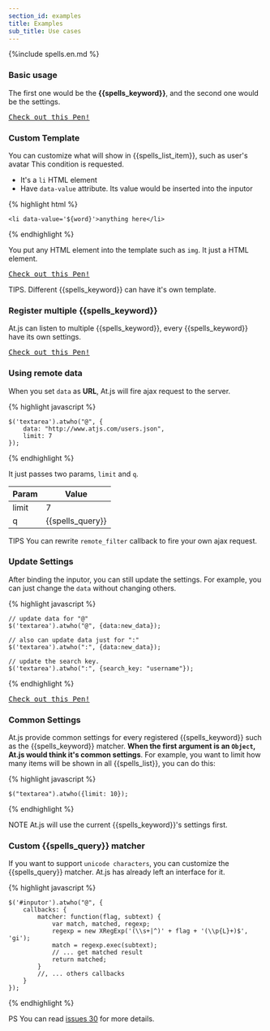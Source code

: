 ```yaml
---
section_id: examples
title: Examples
sub_title: Use cases
---
```

{%include spells.en.md %}


### Basic usage

The first one would be the **{{spells_keyword}}**, and the second one would be the settings.

<pre class="codepen" data-height="300" data-type="result" data-href="Lzfkb" data-user="ichord" data-safe="true"><code></code><a href="http://codepen.io/ichord/pen/Lzfkb">Check out this Pen!</a></pre>


### Custom Template

You can customize what will show in {{spells_list_item}}, such as user's avatar
This condition is requested.

* It's a `li` HTML element
* Have `data-value` attribute. Its value would be inserted into the inputor

{% highlight html %}

    <li data-value='${word}'>anything here</li>

{% endhighlight %}

You put any HTML element into the template such as `img`. It just a HTML element.

<pre class="codepen" data-height="300" data-type="result" data-href="wIvHJ" data-user="ichord" data-safe="true"><code></code><a href="http://codepen.io/ichord/pen/wIvHJ">Check out this Pen!</a></pre>

<span class="label label-info">TIPS.</span> Different {{spells_keyword}} can have it's own template.


### Register multiple {{spells_keyword}}

At.js can listen to multiple {{spells_keyword}}, every {{spells_keyword}} have its own settings.

<pre class="codepen" data-height="300" data-type="result" data-href="DrLcx" data-user="ichord" data-safe="true"><code></code><a href="http://codepen.io/ichord/pen/DrLcx">Check out this Pen!</a></pre>


### Using remote data

When you set `data` as **URL**, At.js will fire ajax request to the server.

{% highlight javascript %}

    $('textarea').atwho("@", {
        data: "http://www.atjs.com/users.json",
        limit: 7
    });

{% endhighlight %}

It just passes two params, `limit` and `q`.

<table class="table table-bordered table-striped" style="width: auto;">
    <thead>
        <tr>
            <th>Param</th>
            <th>Value</th>
        </tr>
    </thead>
    <tbody>
        <tr>
            <td>limit</td>
            <td>7</td>
        </tr>
        <tr>
            <td>q</td>
            <td>{{spells_query}}</td>
        </tr>
    </tbody>
</table>

<span class="label label-info">TIPS</span> You can rewrite `remote_filter` callback to fire your own ajax request.




### Update Settings

After binding the inputor, you can still update the settings. For example, you can just change the `data` without changing others.

{% highlight javascript %}

    // update data for "@"
    $('textarea').atwho("@", {data:new_data});

    // also can update data just for ":"
    $('textarea').atwho(":", {data:new_data});

    // update the search key.
    $('textarea').atwho(":", {search_key: "username"});

{% endhighlight %}

<pre class="codepen" data-height="300" data-type="result" data-href="BIijm" data-user="ichord" data-safe="true"><code></code><a href="http://codepen.io/ichord/pen/BIijm">Check out this Pen!</a></pre>

### Common Settings

At.js provide common settings for every registered {{spells_keyword}} such as the {{spells_keyword}} matcher.
**When the first argument is an `Object`, At.js would think it's common settings**.
For example, you want to limit how many items will be shown in all {{spells_list}}, you can do this:

{% highlight javascript %}

    $("textarea").atwho({limit: 10});

{% endhighlight %}

<span class="label label-warning">NOTE</span> At.js will use the current {{spells_keyword}}'s settings first.


### Custom {{spells_query}} matcher

If you want to support `unicode characters`, you can customize the {{spells_query}} matcher.
At.js has already left an interface for it.

{% highlight javascript %}

    $('#inputor').atwho("@", {
        callbacks: {
            matcher: function(flag, subtext) {
                var match, matched, regexp;
                regexp = new XRegExp('(\\s+|^)' + flag + '(\\p{L}+)$', 'gi');
                match = regexp.exec(subtext);
                // ... get matched result
                return matched;
            }
            //, ... others callbacks
        }
    });

{% endhighlight %}

<span class="label label-info">PS</span> You can read [issues 30](https://github.com/ichord/At.js/issues/30) for more details.
